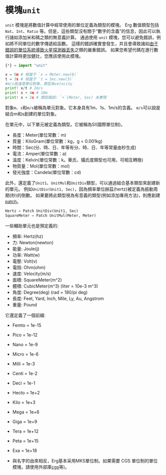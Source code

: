 # 模塊`unit`

`unit` 模塊是將數值計算中經常使用的單位定義為類型的模塊。
Erg 數值類型包括 `Nat`、`Int`、`Ratio` 等。但是，這些類型沒有關于“數字的含義”的信息，因此可以執行諸如添加米和碼之類的無意義計算。
通過使用 `unit` 模塊，您可以避免錯誤，例如將不同單位的數字傳遞給函數。
這樣的錯誤確實會發生，并且會導致諸如[由于錯誤的單位系統導致火星探測器丟失](http://www.sydrose.com/case100/287/)之類的嚴重錯誤。
如果您希望代碼在進行數值計算時更加健壯，您應該使用此模塊。

```python
{*} = import "unit"

x = 6m # 相當于 `x = Meter.new(6)`
t = 3s # 相當于 `t = Sec.new(3)`
#m/s是速度單位對象，類型為velocity
print! x/t # 2m/s
print! x + 4m # 10m
print! x + 2s # 類型錯誤: `+`(Meter, Sec) 未實現
```
對象`m`、`s`和`m/s`被稱為單元對象。它本身具有1m、1s、1m/s的含義。 `m/s`可以說是結合m和s創建的單位對象。

在單元中，以下單元被定義為類型。它被稱為SI(國際單位制)。

* 長度：Meter(單位常數：m)
* 質量：KiloGram(單位常數：kg，g = 0.001kg)
* 時間：Sec(分、時、日、年等有分、時、日、年等常量由秒生成)
* 電流：Amper(單位常數：a)
* 溫度：Kelvin(單位常數：k。華氏、攝氏度類型也可用，可相互轉換)
* 物質量：Mol(單位常數：mol)
* 發光強度：Candela(單位常數：cd)

此外，還定義了`Unit1`、`UnitMul`和`UnitDiv`類型，可以通過組合基本類型來創建新的單元。
例如`UnitDiv(Unit1, Sec)`，因為頻率單位赫茲(hertz)被定義為振動周期(秒)的倒數。
如果要將此類型視為有意義的類型(例如添加專用方法)，則應創建 [patch](./../../syntax/type/07_patch.md)。

```python
Hertz = Patch UnitDiv(Unit1, Sec)
SquareMeter = Patch UnitMul(Meter, Meter)
```

一些輔助單元也是預定義的:

* 頻率: Hertz(hz)
* 力:   Newton(newton)
* 能量: Joule(j)
* 功率: Watt(w)
* 電壓: Volt(v)
* 電阻: Ohm(ohm)
* 速度: Velocity(m/s)
* 面積: SquareMeter(m^2)
* 體積: CubicMeter(m^3) (liter = 10e-3 m^3)
* 角度: Degree(deg) (rad = 180/pi deg)
* 長度: Feet, Yard, Inch, Mile, Ly, Au, Angstrom
* 重量: Pound

它還定義了一個前綴:

* Femto = 1e-15
* Pico = 1e-12
* Nano = 1e-9
* Micro = 1e-6
* Milli = 1e-3
* Centi = 1e-2
* Deci = 1e-1
* Hecto = 1e+2
* Kilo = 1e+3
* Mega = 1e+6
* Giga = 1e+9
* Tera = 1e+12
* Peta = 1e+15
* Exa = 1e+18

* 與名字的由來相反，Erg基本采用MKS單位制。如果需要 CGS 單位制的單位模塊，請使用外部庫[cgs](https://github.com/mtshiba/cgs)等)。